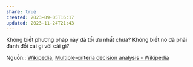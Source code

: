 ```yaml
---
share: true
created: 2023-09-05T16:17
updated: 2023-11-24T21:43
---
```


Không biết phương pháp này đã tối ưu nhất chưa? Không biết nó đã phải đánh đổi cái gì với cái gì?

Nguồn:: [Wikipedia](../../../%CE%9E%20Ngu%E1%BB%93n/Wikipedia.md), [Multiple-criteria decision analysis - Wikipedia](https://en.wikipedia.org/wiki/Multiple-criteria_decision_analysis)